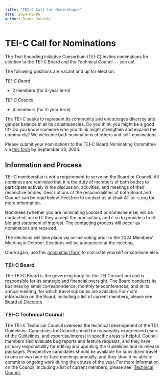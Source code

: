 ```yaml
---
title: "TEI-C Call for Nominations"
date: 2024-09-08
author: Diane Jakacki
---
```

# TEI-C Call for Nominations

The Text Encoding Initiative Consortium (TEI-C) invites nominations for election to the TEI-C Board and the Technical Council -- join us!

The following positions are vacant and up for election:

_TEI-C Board_

* 2 members (for 3-year term)

_TEI-C Council_

* 4 members (for 3-year term)

The TEI-C seeks to represent its community and encourages diversity and gender balance in all its constituencies. Do you think you might be a good fit? Do you know someone who you think might strengthen and expand the community? We welcome both nominations of others and self-nominations.

Please submit your nominations to the TEI-C Board Nominating Committee via [this form](https://forms.gle/2v4Q2LpKcYzZptq68) by  September 30, 2024. 

## Information and Process

TEI-C membership is not a requirement to serve on the Board or Council. All nominees are reminded that it is the duty of members of both bodies to participate actively in the discussion, activities, and meetings of their respective bodies. Descriptions of the responsibilities of both Board and Council can be read below. Feel free to contact us at chair AT tei-c.org for more information.

Nominees (whether you are nominating yourself or someone else) will be contacted, asked if they accept the nomination, and if so to provide a brief bio and statement of interest. The contacting process will occur as nominations are received.

The elections will take place via online voting prior to the 2024 Members’ Meeting in October. Elections will be announced at the meeting.

Once again, use this [nomination form](https://forms.gle/2v4Q2LpKcYzZptq68) to nominate yourself or someone else.

### TEI-C Board

The TEI-C Board is the governing body for the TEI Consortium and is responsible for its strategic and financial oversight. The Board conducts its business by email correspondence, monthly teleconferences, and at its annual meeting, for which travel subsidies are available. For more information on the Board, including a list of current members, please see: [Board of Directors](https://tei-c.org/about/board-of-directors/).

### TEI-C Technical Council

The TEI-C Technical Council oversees the technical development of the TEI Guidelines. Candidates for Council should be reasonably experienced users of the Guidelines, and expertise/interest in specific areas is helpful. Council members also evaluate bug reports and feature requests, and they have primary responsibility for editing and updating the Guidelines and its release packages. Prospective candidates should be available for subsidized travel to one or two face-to-face meetings annually, and they should be able to commit to ongoing work during the course of the year. For more information on the Council, including a list of current members, please see: [Technical Council](https://tei-c.org/activities/council/).
